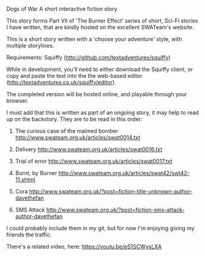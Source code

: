 Dogs of War 
A short interactive fiction story

This story forms Part VII of 'The Burner Effect' series of 
short, Sci-Fi stories I have written, that are kindly
hosted on the excellent SWATeam's website.

This is a short story written with a 
'choose your adventure' style, with multiple storylines.

Requirements:
Squiffy (http://github.com/textadventures/squiffy)

While in development, you'll need to either download the Squiffy 
client, or copy and paste the text into the the web-based editor 
(http://textadventures.co.uk/squiffy/editor).

The completed version will be hosted online, and playable through 
your browser.

I must add that this is written as part of an ongoing story, it may
help to read up on the backstory.
They are to be read in this order:

1. The curious case of the maimed bomber
http://www.swateam.org.uk/articles/swat0014.txt

2. Delivery
http://www.swateam.org.uk/articles/swat0016.txt

3. Trial of error
http://www.swateam.org.uk/articles/swat0017.txt

4. Burnt, by Burner
http://www.swateam.org.uk/articles/swat42/swt42-11.shtml

5. Cora
http://www.swateam.org.uk/?post=fiction-title-unknown-author-davethefan

6. SMS Attack
http://www.swateam.org.uk/?post=fiction-sms-attack-author-davethefan

I could probably include them in my git, but for now I'm enjoying giving
my friends the traffic.

There's a related video, here:
https://youtu.be/eS1SCWysLXA

